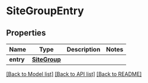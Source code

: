 # SiteGroupEntry

## Properties
Name | Type | Description | Notes
------------ | ------------- | ------------- | -------------
**entry** | [**SiteGroup**](SiteGroup.md) |  | 

[[Back to Model list]](../README.md#documentation-for-models) [[Back to API list]](../README.md#documentation-for-api-endpoints) [[Back to README]](../README.md)

